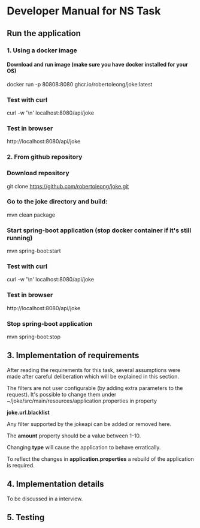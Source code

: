 # Developer Manual for NS Task

## Run the application

### 1. Using a docker image
#### Download and run image (make sure you have docker installed for your OS)

docker run -p 80808:8080 ghcr.io/robertoleong/joke:latest

### Test with curl

curl -w '\n' localhost:8080/api/joke

### Test in browser 

http://localhost:8080/api/joke

### 2. From github repository
### Download repository

git clone https://github.com/robertoleong/joke.git

### Go to the joke directory and build:

mvn clean package

### Start spring-boot application (stop docker container if it's still running)

mvn spring-boot:start

### Test with curl

curl -w '\n' localhost:8080/api/joke

### Test in browser

http://localhost:8080/api/joke

### Stop spring-boot application 

mvn spring-boot:stop

## 3. Implementation of requirements

After reading the requirements for this task, several assumptions were made after careful deliberation
which will be explained in this section.

The filters are not user configurable (by adding extra parameters to the request).
It's possible to change them under ~/joke/src/main/resources/application.properties
in property

**joke.url.blacklist**

Any filter supported by the jokeapi can be added or removed here.

The **amount** property should be a value between 1-10.

Changing **type** will cause the application to behave erratically. 

To reflect the changes in **application.properties** a rebuild of the application is required.

## 4. Implementation details
To be discussed in a interview.

## 5. Testing

